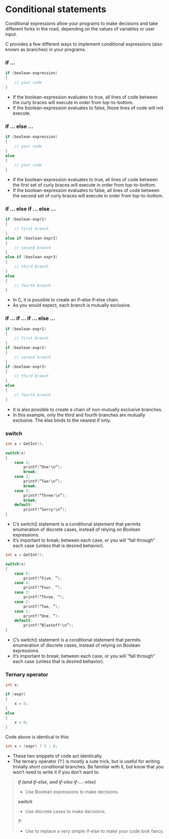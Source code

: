 # Conditional statements

Conditional expressions allow your programs to make decisions and take different forks in the road, depending on the
values of variables or user input.

C provides a few different ways to implement conditional expressions (also known as branches) in your programs.

### if ...

```c
if (boolean-expression)
{
    // your code
}
```

- If the boolean-expression evaluates to true, all lines of code between the curly braces will execute in order
from top-to-bottom.
- If the boolean-expression evaluates to false, those lines of code will not execute.

### if ... else ...

```c
if (boolean-expression)
{
    // your code
}
else
{
    // your code
}
```

- If the boolean-expression evaluates to true, all lines of code between the first set of curly braces will execute
in order from top-to-bottom.
- If the boolean-expression evaluates to false, all lines of code between the second set of curly braces will execute
in order from top-to-bottom.

### if ... else if ... else ...

```c
if (boolean-expr1)
{
    // first branch
}
else if (boolean-expr2)
{
    // second branch
}
else if (boolean-expr3)
{
    // third branch
}
else
{
    // fourth branch
}
```

- In C, it is possible to create an if–else if-else chain.
- As you would expect, each branch is mutually exclusive.

### if ... if ... if ... else ...

```c
if (boolean-expr1)
{
    // first branch
}
if (boolean-expr2)
{
    // second branch
}
if (boolean-expr3)
{
    // third branch
}
else
{
    // fourth branch
}
```

- It is also possible to create a chain of non-mutually exclusive branches.
- In this example, only the third and fourth branches are mutually exclusive. The else binds to the nearest if only.

### switch

```c
int x = GetInt();

switch(x)
{
    case 1:
        printf(“One!\n”);
        break;
    case 2:
        printf(“Two!\n”);
        break;
    case 3:
        printf(“Three!\n”);
        break;
    default:
        printf(“Sorry!\n”);
}
```

- C’s switch() statement is a conditional statement that permits enumeration of discrete cases, instead of relying
on Boolean expressions.
- It’s important to break; between each case, or you will “fall through” each case (unless that is desired behavior).

```c
int x = GetInt();

switch(x)
{
    case 5:
        printf(“Five, ”);
    case 4:
        printf(“Four, ”);
    case 3:
        printf(“Three, ”);
    case 2:
        printf(“Two, ”);
    case 1:
        printf(“One, ”);
    default:
        printf(“Blastoff!\n”);
}
```

- C’s switch() statement is a conditional statement that permits enumeration of discrete cases, instead of relying
on Boolean expressions.
- It’s important to break; between each case, or you will “fall through” each case (unless that is desired behavior).

### Ternary operator

```c
int x;

if (expr)
{
    x = 5;
}
else
{
    x = 6;
}
```

Code above is identical to this:

```c
int x = (expr) ? 5 : 6;
```

- These two snippets of code act identically.
- The ternary operator (?:) is mostly a cute trick, but is useful for writing trivially short conditional branches.
Be familiar with it, but know that you won’t need to write it if you don’t want to.

> ***if (and if-else, and if-else if-…-else)***
> - Use Boolean expressions to make decisions.
> 
> ***switch***
> - Use discrete cases to make decisions.
> 
> ***?:***
> - Use to replace a very simple if-else to make your
> code look fancy.